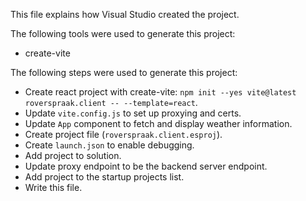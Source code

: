 This file explains how Visual Studio created the project.

The following tools were used to generate this project:
- create-vite

The following steps were used to generate this project:
- Create react project with create-vite: `npm init --yes vite@latest roverspraak.client -- --template=react`.
- Update `vite.config.js` to set up proxying and certs.
- Update `App` component to fetch and display weather information.
- Create project file (`roverspraak.client.esproj`).
- Create `launch.json` to enable debugging.
- Add project to solution.
- Update proxy endpoint to be the backend server endpoint.
- Add project to the startup projects list.
- Write this file.
